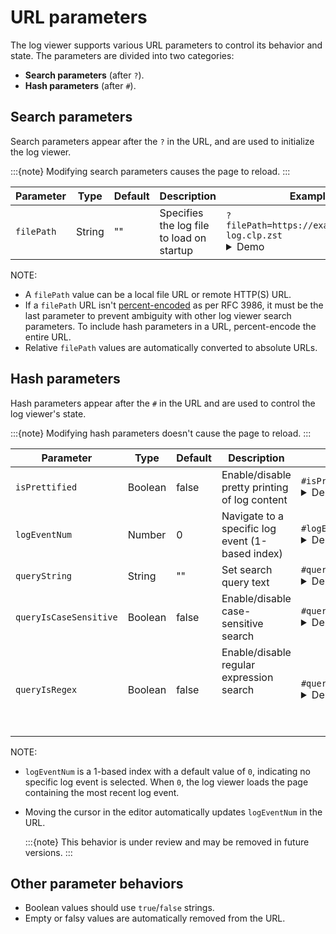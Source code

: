 # URL parameters

The log viewer supports various URL parameters to control its behavior and state. The parameters are
divided into two categories:

- **Search parameters** (after `?`).
- **Hash parameters** (after `#`).

## Search parameters

Search parameters appear after the `?` in the URL, and are used to initialize the log viewer.

:::{note}
Modifying search parameters causes the page to reload.
:::

| Parameter  | Type   | Default | Description                               | Example                                                                                                                                                                                                                                                                                                                                                                                                                                                      |
|------------|--------|---------|-------------------------------------------|--------------------------------------------------------------------------------------------------------------------------------------------------------------------------------------------------------------------------------------------------------------------------------------------------------------------------------------------------------------------------------------------------------------------------------------------------------------|
| `filePath` | String | ""      | Specifies the log file to load on startup | `?filePath=https://example.com/app-log.clp.zst` <details><summary>Demo</summary><a href="https://y-scope.github.io/yscope-log-viewer/?filePath=https://yscope.s3.us-east-2.amazonaws.com/sample-logs/yarn-ubuntu-resourcemanager-ip-172-31-17-135.log.1.clp.zst">https://y-scope.github.io/yscope-log-viewer/?<b>filePath=https://yscope.s3.us-east-2.amazonaws.com/sample-logs/yarn-ubuntu-resourcemanager-ip-172-31-17-135.log.1.clp.zst</b></a></details> |

NOTE:

- A `filePath` value can be a local file URL or remote HTTP(S) URL.
- If a `filePath` URL isn't [percent-encoded][rfc-3986-percent-encoding] as per RFC 3986, it must be
  the last parameter to prevent ambiguity with other log viewer search parameters. To include hash
  parameters in a URL, percent-encode the entire URL.
- Relative `filePath` values are automatically converted to absolute URLs.

## Hash parameters

Hash parameters appear after the `#` in the URL and are used to control the log viewer's state.

:::{note}
Modifying hash parameters doesn't cause the page to reload.
:::

| Parameter              | Type    | Default | Description                                                           | Example                                                                                                                                                                                                                                                                                                                                                                                                                                                                                                                         |
|------------------------|---------|---------|-----------------------------------------------------------------------|---------------------------------------------------------------------------------------------------------------------------------------------------------------------------------------------------------------------------------------------------------------------------------------------------------------------------------------------------------------------------------------------------------------------------------------------------------------------------------------------------------------------------------|
| `isPrettified`         | Boolean | false   | Enable/disable pretty printing of log content                         | `#isPrettified=true` <details><summary>Demo</summary><a href="https://y-scope.github.io/yscope-log-viewer/?filePath=https://yscope.s3.us-east-2.amazonaws.com/sample-logs/yarn-ubuntu-resourcemanager-ip-172-31-17-135.log.1.clp.zst#isPrettified=true">https://y-scope.github.io/yscope-log-viewer/?filePath=https://yscope.s3.us-east-2.amazonaws.com/sample-logs/yarn-ubuntu-resourcemanager-ip-172-31-17-135.log.1.clp.zst#<b>isPrettified=true</b></a></details>                                                           |
| `logEventNum`          | Number  | 0       | Navigate to a specific log event (1-based index)                      | `#logEventNum=1542` <details><summary>Demo</summary><a href="https://y-scope.github.io/yscope-log-viewer/?filePath=https://yscope.s3.us-east-2.amazonaws.com/sample-logs/yarn-ubuntu-resourcemanager-ip-172-31-17-135.log.1.clp.zst#logEventNum=1542">https://y-scope.github.io/yscope-log-viewer/?filePath=https://yscope.s3.us-east-2.amazonaws.com/sample-logs/yarn-ubuntu-resourcemanager-ip-172-31-17-135.log.1.clp.zst#<b>logEventNum=1542</b></a></details>                                                              |
| `queryString`          | String  | ""      | Set search query text                                                 | ```#queryString=service%3A+172.31``` <details><summary>Demo</summary><a href="https://y-scope.github.io/yscope-log-viewer/?filePath=https://yscope.s3.us-east-2.amazonaws.com/sample-logs/yarn-ubuntu-resourcemanager-ip-172-31-17-135.log.1.clp.zst#queryString=service%3A+172.31">https://y-scope.github.io/yscope-log-viewer/?filePath=https://yscope.s3.us-east-2.amazonaws.com/sample-logs/yarn-ubuntu-resourcemanager-ip-172-31-17-135.log.1.clp.zst#<b>queryString=service%3A+172.31</b></a></details>                   |
| `queryIsCaseSensitive` | Boolean | false   | Enable/disable case-sensitive search                                  | `#queryIsCaseSensitive=true`   <details><summary>Demo</summary><a href="https://y-scope.github.io/yscope-log-viewer/?filePath=https://yscope.s3.us-east-2.amazonaws.com/sample-logs/yarn-ubuntu-resourcemanager-ip-172-31-17-135.log.1.clp.zst#queryString=RMC&queryIsCaseSensitive=true">https://y-scope.github.io/yscope-log-viewer/?filePath=https://yscope.s3.us-east-2.amazonaws.com/sample-logs/yarn-ubuntu-resourcemanager-ip-172-31-17-135.log.1.clp.zst#queryString=RMC&<b>queryIsCaseSensitive=true</b></a></details> |
| `queryIsRegex`         | Boolean | false   | Enable/disable regular expression search         <br/><br/><br/><br/> | `#queryIsRegex=true` <details><summary>Demo</summary><a href="https://y-scope.github.io/yscope-log-viewer/?filePath=https://yscope.s3.us-east-2.amazonaws.com/sample-logs/yarn-ubuntu-resourcemanager-ip-172-31-17-135.log.1.clp.zst#queryString=172.*43716&queryIsRegex=true">https://y-scope.github.io/yscope-log-viewer/?filePath=https://yscope.s3.us-east-2.amazonaws.com/sample-logs/yarn-ubuntu-resourcemanager-ip-172-31-17-135.log.1.clp.zst#queryString=172.*43716&<b>queryIsRegex=true</b></a></details>             |

NOTE:

- `logEventNum` is a 1-based index with a default value of `0`, indicating no specific log event is selected. When `0`, the log viewer loads the page containing the most recent log event.
- Moving the cursor in the editor automatically updates `logEventNum` in the URL.

  :::{note}
  This behavior is under review and may be removed in future versions.
  :::

## Other parameter behaviors

- Boolean values should use `true`/`false` strings.
- Empty or falsy values are automatically removed from the URL.


[rfc-3986-percent-encoding]: https://datatracker.ietf.org/doc/html/rfc3986#section-2.1